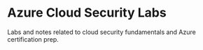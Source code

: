 # Azure Cloud Security Labs

Labs and notes related to cloud security fundamentals and Azure certification prep.